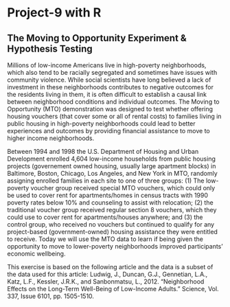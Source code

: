 # Project-9 with R
## The Moving to Opportunity Experiment & Hypothesis Testing
Millions of low-income Americans live in high-poverty neighborhoods, which also tend to be racially segregated
and sometimes have issues with community violence. While social scientists have long believed a
lack of investment in these neighborhoods contributes to negative outcomes for the residents living in them,
it is often difficult to establish a causal link between neighborhood conditions and individual outcomes.
The Moving to Opportunity (MTO) demonstration was designed to test whether offering housing vouchers
(that cover some or all of rental costs) to families living in public housing in high-poverty neighborhoods
could lead to better experiences and outcomes by providing financial assistance to move to higher income
neighborhoods.

Between 1994 and 1998 the U.S. Department of Housing and Urban Development enrolled 4,604 low-income
households from public housing projects (governement owned housing, usually large apartment blocks) in
Baltimore, Boston, Chicago, Los Angeles, and New York in MTO, randomly assigning enrolled families in
each site to one of three groups: (1) The low-poverty voucher group received special MTO vouchers, which
could only be used to cover rent for apartments/homes in census tracts with 1990 poverty rates below 10%
and counseling to assist with relocation; (2) the traditional voucher group received regular section 8 vouchers,
which they could use to cover rent for apartments/houses anywhere; and (3) the control group, who received
no vouchers but continued to qualify for any project-based (government-owned) housing assistance they
were entitled to receive. Today we will use the MTO data to learn if being given the opportunity to move
to lower-poverty neighborhoods improved participants’ economic wellbeing. 

This exercise is based on the following article and the data is a subset of the data used for this article:
Ludwig, J., Duncan, G.J., Gennetian, L.A., Katz, L.F., Kessler, J.R.K., and Sanbonmatsu, L., 2012. “Neighborhood
Effects on the Long-Term Well-Being of Low-Income Adults.” Science, Vol. 337, Issue 6101,
pp. 1505-1510.
 
